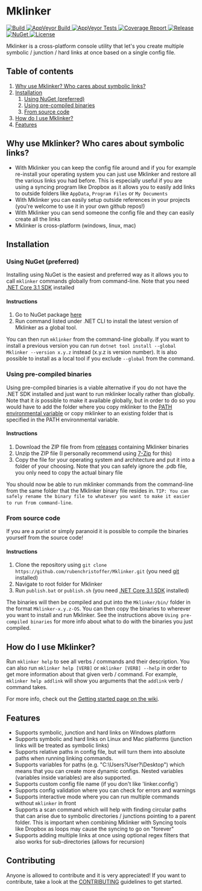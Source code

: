# Mklinker
<p align="left">
	<a href="https://travis-ci.com/rubenchristoffer/Mklinker">
		<img src="https://travis-ci.com/rubenchristoffer/Mklinker.svg?branch=master" alt="Build" />
	</a>
	<a href="https://ci.appveyor.com/project/rubenchristoffer/Mklinker">
		<img src="https://ci.appveyor.com/api/projects/status/dc9ohkt96solg9cj?svg=true" alt="AppVeyor Build" />
	</a>
	<a href="https://ci.appveyor.com/project/rubenchristoffer/Mklinker/build/tests">
		<img src="https://img.shields.io/appveyor/tests/rubenchristoffer/Mklinker.svg" alt="AppVeyor Tests">
	</a>
	<a href="https://rubenchristoffer.github.io/Mklinker/CoverageReport/">
		<img src="https://img.shields.io/badge/coverage_report-generated-green.svg?style=flat" alt="Coverage Report" />
	</a>
	<a href="../../releases/latest">
		<img src="https://img.shields.io/github/v/release/rubenchristoffer/Mklinker.svg?style=flat" alt="Release" />
	</a>
	<a href="https://www.nuget.org/packages/Mklinker/">
		<img src="https://img.shields.io/nuget/v/Mklinker.svg?style=flat" alt="NuGet" />
	</a>
	<a href="../../blob/master/LICENSE">
		<img src="https://img.shields.io/github/license/rubenchristoffer/Mklinker.svg?style=flat" alt="License" />
	</a>
</p>

Mklinker is a cross-platform console utility that let's you create multiple symbolic / junction / hard links at once based on a single config file. 

## Table of contents
1. [Why use Mklinker? Who cares about symbolic links?](#introduction)
1. [Installation](#installation)
    1. [Using NuGet (preferred)](#nuget)
    1. [Using pre-compiled binaries](#precompiled)
    1. [From source code](#source)
1. [How do I use Mklinker?](#howto)
1. [Features](#features)

## Why use Mklinker? Who cares about symbolic links? <a name="introduction"></a>
- With Mklinker you can keep the config file around and if you for example re-install your operating system you can just use Mklinker and restore all the various links you had before. This is especially useful if you are using a syncing program like Dropbox as it allows you to easily add links to outside folders like `AppData`, `Program Files` or `My Documents`
- With Mklinker you can easily setup outside references in your projects (you're welcome to use it in your own github repos!)
- With Mklinker you can send someone the config file and they can easily create all the links 
- Mklinker is cross-platform (windows, linux, mac)

## Installation <a name="installation"></a>
### Using NuGet (preferred) <a name="nuget"></a>
Installing using NuGet is the easiest and preferred way as it allows you to call `mklinker` commands globally from command-line. Note that you need <a href="https://dotnet.microsoft.com/download/dotnet-core/3.1">.NET Core 3.1 SDK</a> installed

#### Instructions
1.  Go to NuGet package <a href="https://www.nuget.org/packages/Mklinker/">here</a>
1.  Run command listed under .NET CLI to install the latest version of Mklinker as a global tool.

You can then run `mklinker` from the command-line globally.
If you want to install a previous version you can run `dotnet tool install --global Mklinker --version x.y.z` instead (x.y.z is version number).
It is also possible to install as a local tool if you exclude `--global` from the command.

### Using pre-compiled binaries <a name="precompiled"></a>
Using pre-compiled binaries is a viable alternative if you do not have the .NET SDK installed and just want to run mklinker locally rather than globally. Note that it *is* possible to make it available globally, but in order to do so you would have to add the folder where you copy mklinker to the <a href="https://en.wikipedia.org/wiki/PATH_(variable)">PATH environmental variable</a> or copy mklinker to an existing folder that is specified in the PATH environmental variable.

#### Instructions
1.  Download the ZIP file from from <a href="../../releases/">releases</a> containing Mklinker binaries
1.  Unzip the ZIP file (I personally recommend using <a href="https://7-zip.org/">7-Zip</a> for this)
1.  Copy the file for your operating system and architecture and put it into a folder of your choosing. Note that you can safely ignore the .pdb file, you only need to copy the actual binary file

You should now be able to run mklinker commands from the command-line from the same folder that the Mklinker binary file resides in. `TIP: You can safely rename the binary file to whatever you want to make it easier to run from command-line`.

### From source code <a name="source"></a>
If you are a purist or simply paranoid it is possible to compile the binaries yourself from the source code!

#### Instructions
1.  Clone the repository using `git clone https://github.com/rubenchristoffer/Mklinker.git` (you need <a href="https://git-scm.com/">git</a> installed)
1.  Navigate to root folder for Mklinker
1.  Run `publish.bat` or `publish.sh` (you need <a href="https://dotnet.microsoft.com/download/dotnet-core/3.1">.NET Core 3.1 SDK</a> installed)
 
The binaries will then be compiled and put into the `Mklinker/bin/` folder in the format `Mklinker-x.y.z-OS`. You can then copy the binaries to wherever you want to install and run Mklinker. See the instructions above `Using pre-compiled binaries` for more info about what to do with the binaries you just compiled.

## How do I use Mklinker? <a name="howto"></a>
Run `mklinker help` to see all verbs / commands and their description. You can also run `mklinker help [VERB]` or `mklinker [VERB] --help` in order to get more information about that given verb / command. For example, `mklinker help addlink` will show you arguments that the `addlink` verb / command takes.

For more info, check out the <a href="https://github.com/rubenchristoffer/Mklinker/wiki/Getting-started">Getting started page on the wiki</a>.

## Features <a name="features"></a>
- Supports symbolic, junction and hard links on Windows platform  
- Supports symbolic and hard links on Linux and Mac platforms (junction links will be treated as symbolic links)  
- Supports relative paths in config file, but will turn them into absolute paths when running linking commands.  
- Supports variables for paths (e.g. "C:\Users\?User?\Desktop") which means that you can create more dynamic configs. Nested variables (variables inside variables) are also supported.  
- Supports custom config file name (if you don't like 'linker.config')
- Supports config validation where you can check for errors and warnings
- Supports interactive mode where you can run multiple commands without `mklinker` in front
- Supports a scan command which will help with finding circular paths that can arise due to symbolic directories / junctions pointing to a parent folder. This is important when combining Mklinker with Syncing tools like Dropbox as loops may cause the syncing to go on "forever"
- Supports adding multiple links at once using optional regex filters that also works for sub-directories (allows for recursion)

## Contributing
Anyone is allowed to contribute and it is very appreciated! If you want to contribute, take a look at the [CONTRIBUTING](./CONTRIBUTING.md) guidelines to get started.
